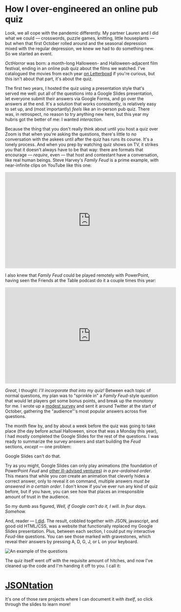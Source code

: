 # How I over-engineered an online pub quiz

Look, we all cope with the pandemic differently. My partner Lauren and I did what we could — crosswords, puzzle games, knitting, little houseplants — but when that first October rolled around and the seasonal depression mixed with the regular depression, we knew we had to do something new. So we started an event. 

_OctHorror_ was born: a month-long Halloween- and Halloween-adjacent film festival, ending in an online pub quiz about the films we watched. I've catalogued the movies from each year [on Letterboxd](https://letterboxd.com/aTylerRobertson/lists/) if you're curious, but this isn't about that part, it's about the quiz. 

The first two years, I hosted the quiz using a presentation style that's served me well: put all of the questions into a Google Slides presentation, let everyone submit their answers via Google Forms, and go over the answers at the end. It's a solution that works consistently, is relatively easy to set up, and (most importantly) _feels_ like an in-person pub quiz. There was, in retrospect, no reason to try anything new here, but this year my hubris got the better of me: I wanted _interaction_. 

Because the thing that you don't really think about until you host a quiz over Zoom is that when you're asking the questions, there's little to _no_ conversation with the askees until after the quiz has runs its course. It's a lonely process. And when you prep by watching quiz shows on TV, it strikes you that it doesn't always have to be that way: there are formats that encourage — _require_, even — that host and contestant have a conversation, like real human beings. Steve Harvey's _Family Feud_ is a prime example, with near-infinite clips on YouTube like this one:

<iframe width="560" height="315" src="https://www.youtube.com/embed/bHIyD29PvC8" title="YouTube video player" frameborder="0" allow="accelerometer; autoplay; clipboard-write; encrypted-media; gyroscope; picture-in-picture" allowfullscreen></iframe>

I also knew that _Family Feud_ could be played remotely with PowerPoint, having seen the Friends at the Table podcast do it a couple times this year:

<iframe width="560" height="315" src="https://www.youtube.com/embed/0VMZHg3ipcE" title="YouTube video player" frameborder="0" allow="accelerometer; autoplay; clipboard-write; encrypted-media; gyroscope; picture-in-picture" allowfullscreen></iframe>

_Great_, I thought: _I'll incorporate that into my quiz!_ Between each topic of normal questions, my plan was to "sprinkle in" a _Family Feud_-style question that would let players get some bonus points, and break up the monotony for me. I wrote up a [modest survey](https://forms.gle/9J4hnZJhHHEcEWDD8) and sent it around Twitter at the start of October, gathering the "audience"'s most popular answers across five questions. 

The month flew by, and by about a week before the quiz was going to take place (the day before actual Halloween, since that was a Monday this year), I had mostly completed the Google Slides for the rest of the questions. I was ready to summarize the survey answers and start building the _Feud_ sections, _except_ — one problem:

Google Slides can't do that.

Try as you might, Google Slides can only play animations (the foundation of PowerPoint _Feud_ and [other ill-advised ventures](https://www.youtube.com/watch?v=uNjxe8ShM-8)) _in a pre-ordained order_. This means that while you _can_ create an animation that cleverly hides a correct answer, only to reveal it on command, multiple answers _must be answered in a certain order_. I don't know if you've ever run any kind of quiz before, but if you have, you can see how that places an irresponsible amount of trust in the audience.

So my dumb ass figured, _Well, if Google can't do it, I will. In four days. Somehow._

And, reader — [I did](https://octhorror-2022.glitch.me/). The result, cobbled together with JSON, javascript, and good old HTML/CSS, was a website that functionally replaced my Google Slides presentation. Plus, between each section, I could put my interactive _Feud_-like questions. You can see those marked with gravestones, which reveal their answers by pressing A, D, G, J, or L on your keyboard.

![An example of the questions](https://cdn.zappy.app/8ee7156ecef5800f0a21c71226d151d1.png)

The quiz itself went off with the requisite amount of hitches, and now I've cleaned up the code and I'm handing it off to you. I call it:

# [JSONtation](https://jsontation.glitch.me/)

It's one of those rare projects where I can document it _with itself_, so click through the slides to learn more!